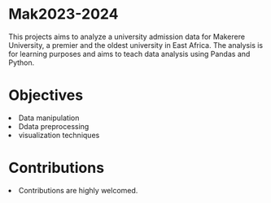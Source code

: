 # Mak2023-2024
This projects aims to analyze a university admission data for Makerere University, a premier and the oldest university in East Africa.
The analysis is for learning purposes and aims to teach data analysis using Pandas and Python.

# Objectives
<li>Data manipulation</li>
<li>Ddata preprocessing</li>
<li>visualization techniques</li>

# Contributions
<li>Contributions are highly welcomed.</li>

